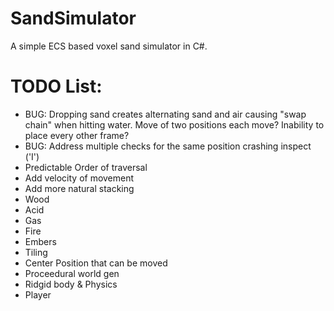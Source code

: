 # SandSimulator
A simple ECS based voxel sand simulator in C#.


# TODO List:
* BUG: Dropping sand creates alternating sand and air causing "swap chain" when hitting water.  Move of two positions each move? Inability to place every other frame?
* BUG: Address multiple checks for the same position crashing inspect ('I')
* Predictable Order of traversal
* Add velocity of movement
* Add more natural stacking
* Wood
* Acid
* Gas
* Fire
* Embers
* Tiling
* Center Position that can be moved
* Proceedural world gen
* Ridgid body & Physics
* Player
